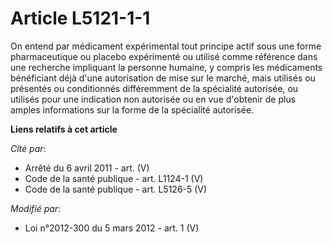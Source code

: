# Article L5121-1-1

On entend par médicament expérimental tout principe actif sous une forme pharmaceutique ou placebo expérimenté ou utilisé
comme référence dans une recherche impliquant la personne humaine, y compris les médicaments bénéficiant déjà d'une
autorisation de mise sur le marché, mais utilisés ou présentés ou conditionnés différemment de la spécialité autorisée, ou
utilisés pour une indication non autorisée ou en vue d'obtenir de plus amples informations sur la forme de la spécialité
autorisée.

**Liens relatifs à cet article**

_Cité par_:

  - Arrêté du 6 avril 2011 - art. (V)
  - Code de la santé publique - art. L1124-1 (V)
  - Code de la santé publique - art. L5126-5 (V)

_Modifié par_:

  - Loi n°2012-300 du 5 mars 2012 - art. 1 (V)
